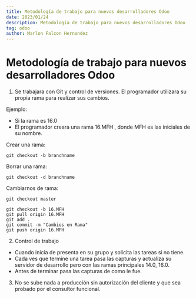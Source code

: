 ```yaml
---
title: Metodología de trabajo para nuevos desarrolladores Odoo
date: 2023/01/24
description: Metodología de trabajo para nuevos desarrolladores Odoo
tag: odoo
author: Marlon Falcon Hernandez
---
```


# Metodología de trabajo para nuevos desarrolladores Odoo

1. Se trabajara con Git y control de versiones. El programador utilizara su propia rama para realizar sus cambios.

Ejemplo:
- Si la rama es 16.0
- El programador creara una rama 16.MFH , donde MFH es las iniciales de su nombre.

Crear una rama:
````
git checkout -b branchname
````

Borrar una rama:
````
git checkout -d branchname
````

Cambiarnos de rama:
````
git checkout master
````

````
git checkout -b 16.MFH
git pull origin 16.MFH
git add .
git commit -m "Cambios en Rama"
git push origin 16.MFH
````

2. Control de trabajo
- Cuando inicia de presenta en su grupo y solicita las tareas si no tiene.
- Cada ves que termine una tarea pasa las capturas y actualiza su servidor de desarrollo pero con las ramas principales 14.0, 16.0.
- Antes de terminar pasa las capturas de como le fue.

3. No se sube nada a producción sin autorización del cliente y que sea probado por el consultor funcional.